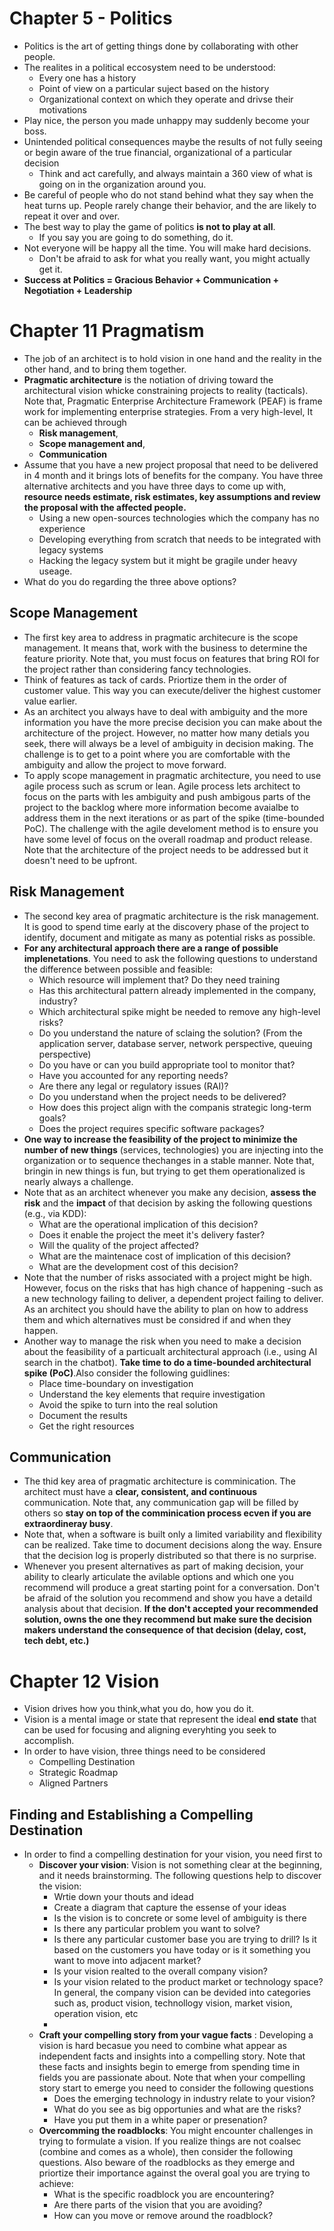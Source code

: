 # Chapter 5 - Politics 

* Politics is the art of getting things done by collaborating with other people.
* The realites in a political eccosystem need to be understood:
  * Every one has a history
  * Point of view on a particular suject based on the history
  * Organizational context on which they operate and drivse their motivations
* Play nice, the person you made unhappy may suddenly become your boss. 
* Unintended political consequences maybe the results of not fully seeing or begin aware of the true financial, organizational of a particular decision
  * Think and act carefully, and always maintain a 360 view of what is going on in the organization around you.
* Be careful of people who do not stand behind what they say when the heat turns up. People rarely change their behavior, and the are likely to repeat it over and over.
* The best way to play the game of politics __is not to play at all__.
    * If you say you are going to do something, do it.
* Not everyone will be happy all the time. You will make hard decisions.
    * Don't be afraid to ask for what you really want, you might actually get it.
* __Success at Politics = Gracious Behavior + Communication + Negotiation + Leadership__

# Chapter 11 Pragmatism

* The job of an architect is to hold vision in one hand and the reality in the other hand, and to bring them together.
* __Pragmatic architecture__ is the notiation of driving toward the architectural vision whicke constraining projects to reality (tacticals). Note that, Pragmatic Enterprise Architecture Framework (PEAF) is frame work for implementing enterprise strategies. From a very high-level, It can be achieved through
   * __Risk management__,
   * __Scope management and__,
   * __Communication__
* Assume that you have a new project proposal that need to be delivered in 4 month and it brings lots of benefits for the company. You have three alternative architects and you have three days to come up with, __resource needs estimate, risk estimates, key assumptions and review the proposal with the affected people.__
  * Using a new open-sources technologies which the company has no experience
  * Developing everything from scratch that needs to be integrated with legacy systems
  * Hacking the legacy system but it might be gragile under heavy useage.
* What do you do regarding the three above options?
## Scope Management
* The first key area to address in pragmatic architecure is the scope management. It means that, work with the business to determine the feature priority. Note that, you must focus on features that bring ROI for the project rather than considering fancy technologies.
* Think of features as tack of cards. Priortize them in the order of customer value. This way you can execute/deliver the highest customer value earlier.
* As an architect you always have to deal with ambiguity and the more information you have the more precise decision you can make about the architecture of the project. However, no matter how many detials you seek, there will always be a level of ambiguity in decision making. The challenge is to get to a point where you are comfortable with the ambiguity and allow the project to move forward.
* To apply scope management in pragmatic architecture, you need to use agile process such as scrum or lean. Agile process lets architect to focus on the parts with les ambiguity and push ambigous parts of the project to the backlog where more information become avaialbe to address them in the next iterations or as part of the spike (time-bounded PoC). The challenge with the agile develoment method is to ensure you have some level of focus on the overall roadmap and product release. Note that the architecture of the project needs to be addressed but it doesn't need to be upfront.
## Risk Management
* The second key area of pragmatic architecture is the risk management. It is good to spend time early at the discovery phase of the project to identify, document and mitigate as many as potential risks as possible.
* __For any architectural approach there are a range of possible implenetations__. You need to ask the following questions to understand the difference between possible and feasible:
  * Which resource will implement that? Do they need training
  * Has this architectural pattern already implemented in the company, industry?
  * Which architectural spike might be needed to remove any high-level risks?
  * Do you understand the nature of sclaing the solution? (From the application server, database server, network perspective, queuing perspective)
  * Do you have  or can you build appropriate tool to monitor that?
  * Have you accounted for any reporting needs?
  * Are there any legal or regulatory issues (RAI)?
  * Do you understand when the project needs to be delivered?
  * How does this project align with the companis strategic long-term goals?
  * Does the project requires specific software packages?
*  __One way to increase the feasibility of the project to minimize the number of new things__ (services, technologies) you are injecting into the organization or to sequence thechanges in a stable manner. Note that, bringin in new things is fun, but trying to get them operationalized is nearly always a challenge.
*  Note that as an architect whenever you make any decision, __assess the risk__ and the __impact__ of that decision by asking the following questions (e.g., via KDD):
   * What are the operational implication of this decision?
   * Does it enable the project the meet it's delivery faster?
   * Will the quality of the project affected?
   * What are the maintenace cost of implication of this decision?
   * What are the development cost of this decision?
* Note that the number of risks associated with a project might be high. However, focus on the risks that has high chance of happening -such as a new technology failing to deliver, a dependent project failing to deliver. As an architect you should have the ability to plan on how to address them and which alternatives must be considred if and when they happen.
* Another way to manage the risk when you need to make a decision about the feasibility of a particualt architectural approach (i.e., using AI search in the chatbot). __Take time to do a time-bounded architectural spike (PoC)__.Also consider the following guidlines:
  * Place time-boundary on investigation
  * Understand the key elements that require investigation
  * Avoid the spike to turn into the real solution
  * Document the results
  * Get the right resources
 ## Communication
 * The thid key area of pragmatic architecture is comminication. The architect must have a __clear, consistent, and continuous__ communication. Note that, any communication gap will be filled by others so __stay on top of the comminication process ecven if you are extraordineray busy__.
 * Note that, when a software is built only a limited variability and flexibility can be realized. Take time to document decisions along the way. Ensure that the decision log is properly distributed so that there is no surprise.
 * Whenever you present alternatives as part of making decision, your ability to clearly articulate the avilable options and which one you recommend will produce a great starting point for a conversation. Don't be afraid of the solution you recommend and show you have a detaild analysis about that decision. __If the don't accepted your recommended solution, owns the one they recommend but make sure the decision makers understand the consequence of that decision (delay, cost, tech debt, etc.)__

# Chapter 12 Vision
* Vision drives how you think,what you do, how you do it.
* Vision is a mental image or state that represent the ideal __end state__ that can be used for focusing and aligning everyhting you seek to accomplish.
* In order to have vision, three things need to be considered
    * Compelling Destination
    * Strategic Roadmap
    * Aligned Partners
 ## Finding and Establishing a Compelling Destination
 * In order to find a compelling destination for your vision, you need first to
    * __Discover your vision__: Vision is not something clear at the beginning, and it needs brainstorming. The following questions help to discover the vision:
      * Wrtie down your thouts and idead
      * Create a diagram that capture the essense of your ideas
      * Is the vision is to concrete or some level of ambiguity is there
      * Is there any particular problem you want to solve?
      * Is there any particular customer base you are trying to drill? Is it based on the customers you have today or is it something you want to move into adjacent market?
      * Is your vision realted to the overall company vision?
      * Is your vision related  to the product market or technology space? In general, the company vision can be devided into categories such as, product vision, technollogy vision, market vision, operation vision, etc
      * 
   * __Craft your compelling story from your vague facts__ : Developing a vision is hard becasue you need to combine what appear as independent facts and insights into a compelling story. Note that these facts and insights begin to emerge from spending time in fields you are passionate about. Note that when your compelling story start to emerge you need to consider the following questions
      * Does the emerging technology in industry relate to your vision?
      * What do you see as big opportunies and what are the risks?
      * Have you put them in a white paper or presenation?
    * __Overcomming the roadblocks__: You might encounter challenges in trying to formulate a vision. If you realize things are not coalsec (combine and comes as a whole), then consider the following questions. Also beware of the roadblocks as they emerge and priortize their importance against the overal goal you are trying to achieve:
      * What is the specific roadblock you are encountering?
      * Are there parts of the vision that you are avoiding?
      * How can you move or remove around the roadblock?
        

